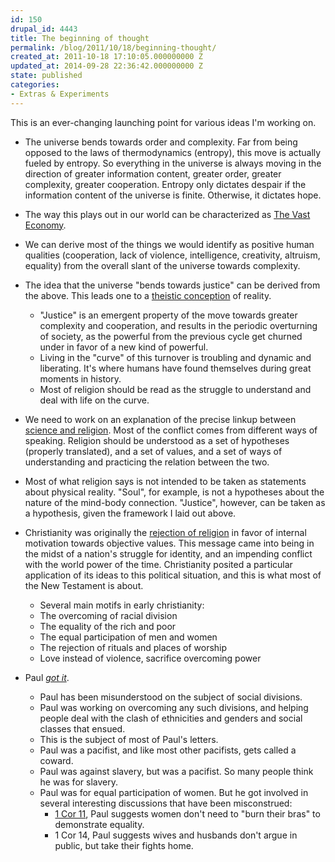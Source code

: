 ```yaml
---
id: 150
drupal_id: 4443
title: The beginning of thought
permalink: /blog/2011/10/18/beginning-thought/
created_at: 2011-10-18 17:10:05.000000000 Z
updated_at: 2014-09-28 22:36:42.000000000 Z
state: published
categories:
- Extras & Experiments
---
```

This is an ever-changing launching point for various ideas I'm working on.

+ The universe bends towards order and complexity. Far from being opposed to the laws of thermodynamics (entropy), this move is actually fueled by entropy. So everything in the universe is always moving in the direction of greater information content, greater order, greater complexity, greater cooperation. Entropy only dictates despair if the information content of the universe is finite. Otherwise, it dictates hope.

+ The way this plays out in our world can be characterized as [The Vast Economy](http://micahredding.com/blog/2012/01/31/vast-economy).

+ We can derive most of the things we would identify as positive human qualities (cooperation, lack of violence, intelligence, creativity, altruism, equality) from the overall slant of the universe towards complexity.

+ The idea that the universe "bends towards justice" can be derived from the above. This leads one to a <a href="http://micahredding.com/blog/2011/10/05/believe-or-dont-believe">theistic conception</a> of reality. 

    + "Justice" is an emergent property of the move towards greater complexity and cooperation, and results in the periodic overturning of society, as the powerful from the previous cycle get churned under in favor of a new kind of powerful. 
    + Living in the "curve" of this turnover is troubling and dynamic and liberating. It's where humans have found themselves during great moments in history.
    + Most of religion should be read as the struggle to understand and deal with life on the curve.

+ We need to work on an explanation of the precise linkup between <a href="http://micahredding.com/blog/2011/10/10/thoughts-science-and-religion">science and religion</a>. Most of the conflict comes from different ways of speaking. Religion should be understood as a set of hypotheses (properly translated), and a set of values, and a set of ways of understanding and practicing the relation between the two.

+ Most of what religion says is not intended to be taken as statements about physical reality. "Soul", for example, is not a hypotheses about the nature of the mind-body connection. "Justice", however, can be taken as a hypothesis, given the framework I laid out above.

+ Christianity was originally the <a href="http://micahredding.com/blog/2011/10/02/christianity-against-religion">rejection of religion</a> in favor of internal motivation towards objective values. This message came into being in the midst of a nation's struggle for identity, and an impending conflict with the world power of the time. Christianity posited a particular application of its ideas to this political situation, and this is what most of the New Testament is about.

    + Several main motifs in early christianity:
    + The overcoming of racial division
    + The equality of the rich and poor
    + The equal participation of men and women
    + The rejection of rituals and places of worship
    + Love instead of violence, sacrifice overcoming power

+ Paul _[got it](http://micahredding.com/blog/2011/10/03/paul)_.

    + Paul has been misunderstood on the subject of social divisions. 
    + Paul was working on overcoming any such divisions, and helping people deal with the clash of ethnicities and genders and social classes that ensued.
    + This is the subject of most of Paul's letters.
    + Paul was a pacifist, and like most other pacifists, gets called a coward.
    + Paul was against slavery, but was a pacifist. So many people think he was for slavery.
    + Paul was for equal participation of women. But he got involved in several interesting discussions that have been misconstrued:
        + [1 Cor 11](http://micahredding.com/blog/2011/10/30/how-1-corinthians-11-actually-statement-about-female-equality), Paul suggests women don't need to "burn their bras" to demonstrate equality.
        + 1 Cor 14, Paul suggests wives and husbands don't argue in public, but take their fights home.
